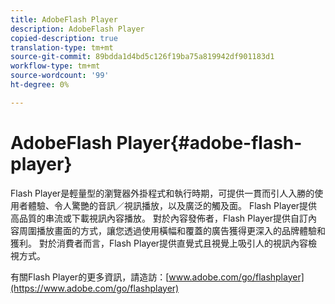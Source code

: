 ```yaml
---
title: AdobeFlash Player
description: AdobeFlash Player
copied-description: true
translation-type: tm+mt
source-git-commit: 89bdda1d4bd5c126f19ba75a819942df901183d1
workflow-type: tm+mt
source-wordcount: '99'
ht-degree: 0%

---
```



# AdobeFlash Player{#adobe-flash-player}

Flash Player是輕量型的瀏覽器外掛程式和執行時期，可提供一貫而引人入勝的使用者體驗、令人驚艷的音訊／視訊播放，以及廣泛的觸及面。 Flash Player提供高品質的串流或下載視訊內容播放。 對於內容發佈者，Flash Player提供自訂內容周圍播放畫面的方式，讓您透過使用橫幅和覆蓋的廣告獲得更深入的品牌體驗和獲利。 對於消費者而言，Flash Player提供直覺式且視覺上吸引人的視訊內容檢視方式。

有關Flash Player的更多資訊，請造訪：[www.adobe.com/go/flashplayer](https://www.adobe.com/go/flashplayer)
